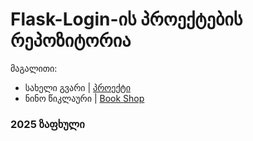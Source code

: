# Flask-Login-ის პროექტების რეპოზიტორია

მაგალითი:
- სახელი გვარი | [პროექტი](/მისამართი)
- ნინო წიკლაური | [Book Shop](/Chapter08_User/Projects/Nino_Tsiklauri/app.py)

### 2025 ზაფხული
